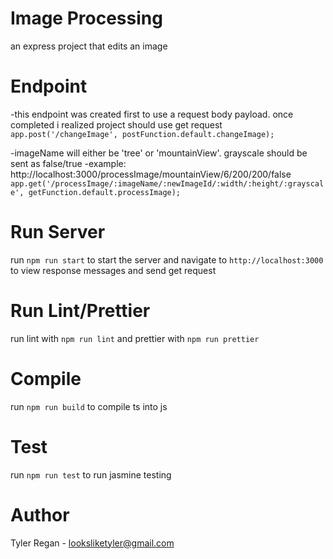 # Image Processing

an express project that edits an image

# Endpoint

-this endpoint was created first to use a request body payload. once completed i realized project
should use get request
`app.post('/changeImage', postFunction.default.changeImage);`

-imageName will either be 'tree' or 'mountainView'. grayscale should be sent as false/true
-example: http://localhost:3000/processImage/mountainView/6/200/200/false
`app.get('/processImage/:imageName/:newImageId/:width/:height/:grayscale', getFunction.default.processImage);`

# Run Server

run `npm run start` to start the server and navigate to `http://localhost:3000` to view response messages and send get request

# Run Lint/Prettier

run lint with `npm run lint` and prettier with `npm run prettier`

# Compile

run `npm run build` to compile ts into js

# Test

run `npm run test` to run jasmine testing

# Author

Tyler Regan - looksliketyler@gmail.com
